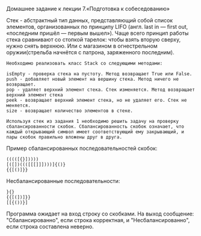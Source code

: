 


Домашнее задание к лекции 7.«Подготовка к собеседованию»

Стек - абстрактный тип данных, представляющий собой список элементов, организованных по принципу LIFO (англ. last in — first out, «последним пришёл — первым вышел»). Чаще всего принцип работы стека сравнивают со стопкой тарелок: чтобы взять вторую сверху, нужно снять верхнюю. Или с магазином в огнестрельном оружии(стрельба начнётся с патрона, заряженного последним).

    Необходимо реализовать класс Stack со следующими методами:

    isEmpty - проверка стека на пустоту. Метод возвращает True или False.
    push - добавляет новый элемент на вершину стека. Метод ничего не возвращает.
    pop - удаляет верхний элемент стека. Стек изменяется. Метод возвращает верхний элемент стека
    peek - возвращает верхний элемент стека, но не удаляет его. Стек не меняется.
    size - возвращает количество элементов в стеке.

    Используя стек из задания 1 необходимо решить задачу на проверку сбалансированности скобок. Сбалансированность скобок означает, что каждый открывающий символ имеет соответствующий ему закрывающий, и пары скобок правильно вложены друг в друга.

Пример сбалансированных последовательностей скобок:

    (((([{}]))))
    [([])((([[[]]])))]{()}
    {{[()]}}

Несбалансированные последовательности:

    }{}
    {{[(])]}}
    [[{())}]

Программа ожидает на вход строку со скобками. На выход сообщение: "Сбалансированно", если строка корректная, и "Несбалансированно", если строка составлена неверно.
